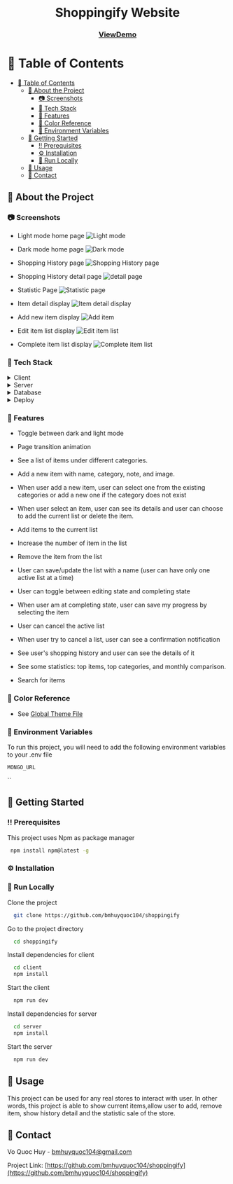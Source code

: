 
   
<br />
<div align="center">

<h1 align="center">Shoppingify Website</h1>
<h3 align="center">

  [ViewDemo](https://bmhuyquoc104-shoppingify.netlify.app/)
</h3>

</div>



<!-- Table of Contents -->
# :notebook_with_decorative_cover: Table of Contents

- [:notebook_with_decorative_cover: Table of Contents](#notebook_with_decorative_cover-table-of-contents)
  - [:star2: About the Project](#star2-about-the-project)
    - [:camera: Screenshots](#camera-screenshots)
    - [:space_invader: Tech Stack](#space_invader-tech-stack)
    - [:dart: Features](#dart-features)
    - [:art: Color Reference](#art-color-reference)
    - [:key: Environment Variables](#key-environment-variables)
  - [:toolbox: Getting Started](#toolbox-getting-started)
    - [:bangbang: Prerequisites](#bangbang-prerequisites)
    - [:gear: Installation](#gear-installation)
    - [:running: Run Locally](#running-run-locally)
  - [:eyes: Usage](#eyes-usage)
  - [:handshake: Contact](#handshake-contact)

  

<!-- About the Project -->
## :star2: About the Project

<!-- Screenshots -->
### :camera: Screenshots

- Light mode home page
![Light mode](https://i.imgur.com/HUx4Y2h.png)

- Dark mode home page
![Dark mode](https://i.imgur.com/63TQRI1.png)

- Shopping History page
![Shopping History page](https://i.imgur.com/hTM9elf.png)

- Shopping History detail page
![detail page](https://i.imgur.com/HGa6Qld.png)

- Statistic Page
![Statistic page](https://i.imgur.com/QfjNnwE.png)

- Item detail display
![Item detail display](https://i.imgur.com/wnG7HTS.png)

- Add new item display
![Add item](https://i.imgur.com/X9HmKE2.png)

- Edit item list display
![Edit item list](https://i.imgur.com/4oNibRh.png)

- Complete item list display
![Complete item list](https://i.imgur.com/Xb9GU6m.png)

<!-- TechStack -->
### :space_invader: Tech Stack

<details>
  <summary>Client</summary>

  ![TypeScript](https://img.shields.io/badge/typescript-%23007ACC.svg?style=for-the-badge&logo=typescript&logoColor=white)
  ![React](https://img.shields.io/badge/react-%2320232a.svg?style=for-the-badge&logo=react&logoColor=%2361DAFB)
  ![React Router](https://img.shields.io/badge/React_Router-CA4245?style=for-the-badge&logo=react-router&logoColor=white)
  ![Redux](https://img.shields.io/badge/Redux-593D88?style=for-the-badge&logo=redux&logoColor=white)
  ![Styled Components](https://img.shields.io/badge/styled--components-DB7093?style=for-the-badge&logo=styled-components&logoColor=white)
</details>

<details>
  <summary>Server</summary>
  
  ![NodeJS](https://img.shields.io/badge/node.js-6DA55F?style=for-the-badge&logo=node.js&logoColor=white)
  ![Express.js](https://img.shields.io/badge/express.js-%23404d59.svg?style=for-the-badge&logo=express&logoColor=%2361DAFB)
  ![TypeScript](https://img.shields.io/badge/typescript-%23007ACC.svg?style=for-the-badge&logo=typescript&logoColor=white)

</details>

<details>
<summary>Database</summary>

![MongoDB](https://img.shields.io/badge/MongoDB-%234ea94b.svg?style=for-the-badge&logo=mongodb&logoColor=white)

</details>

<details>
<summary>Deploy</summary>
  
  ![Netlify](https://img.shields.io/badge/Netlify-00C7B7?style=for-the-badge&logo=netlify&logoColor=white)
  ![Heroku](https://img.shields.io/badge/Heroku-430098?style=for-the-badge&logo=heroku&logoColor=white)
</details>

<!-- Features -->
### :dart: Features
- Toggle between dark and light mode

- Page transition animation 
  
- See a list of items under different categories.

- Add a new item with name, category, note, and image.

- When user add a new item, user can select one from the existing categories or add a new one if the category does not exist

-  When user select an item, user can see its details and user can choose to add the current list or delete the item.


-  Add items to the current list

-  Increase the number of item in the list


-  Remove the item from the list


-  User can save/update the list with a name (user can have only one active list at a time)


-  User can toggle between editing state and completing state
-  When user am at completing state, user can save my progress by selecting the item
  
-  User can cancel the active list


-  When user try to cancel a list, user can see a confirmation notification


-  See user's shopping history and user can see the details of it


-  See some statistics: top items, top categories, and monthly comparison.


- Search for items

<!-- Color Reference -->
### :art: Color Reference
- See [Global Theme File](https://github.com/bmhuyquoc104/shoppingify/blob/main/client/src/style/GlobalStyled.ts)



<!-- Env Variables -->
### :key: Environment Variables

To run this project, you will need to add the following environment variables to your .env file

`MONGO_URL`

``

<!-- Getting Started -->
## 	:toolbox: Getting Started

<!-- Prerequisites -->
### :bangbang: Prerequisites

This project uses Npm as package manager

```bash
 npm install npm@latest -g
```

<!-- Installation -->
### :gear: Installation

<!-- Run Locally -->
### :running: Run Locally

Clone the project

```bash
  git clone https://github.com/bmhuyquoc104/shoppingify
```

Go to the project directory

```bash
  cd shoppingify
```

Install dependencies for client

```bash
  cd client
  npm install
```
Start the client

```bash
  npm run dev
```

Install dependencies for server

```bash
  cd server
  npm install
```

Start the server

```bash
  npm run dev
```

<!-- Usage -->
## :eyes: Usage

This project can be used for any real stores to interact with user. In other words, this project is able to show current items,allow user to add, remove item, show history detail and the statistic sale of the store.

<!-- Contact -->
## :handshake: Contact

Vo Quoc Huy - bmhuyquoc104@gmail.com

Project Link: [https://github.com/bmhuyquoc104/shoppingify](https://github.com/bmhuyquoc104/shoppingify)




